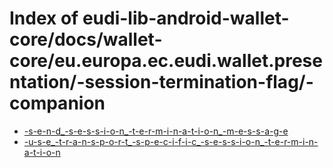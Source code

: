 # Index of eudi-lib-android-wallet-core/docs/wallet-core/eu.europa.ec.eudi.wallet.presentation/-session-termination-flag/-companion

- [-s-e-n-d_-s-e-s-s-i-o-n_-t-e-r-m-i-n-a-t-i-o-n_-m-e-s-s-a-g-e](/eudi-lib-android-wallet-core/docs/wallet-core/eu.europa.ec.eudi.wallet.presentation/-session-termination-flag/-companion/-s-e-n-d_-s-e-s-s-i-o-n_-t-e-r-m-i-n-a-t-i-o-n_-m-e-s-s-a-g-e/)
- [-u-s-e_-t-r-a-n-s-p-o-r-t_-s-p-e-c-i-f-i-c_-s-e-s-s-i-o-n_-t-e-r-m-i-n-a-t-i-o-n](/eudi-lib-android-wallet-core/docs/wallet-core/eu.europa.ec.eudi.wallet.presentation/-session-termination-flag/-companion/-u-s-e_-t-r-a-n-s-p-o-r-t_-s-p-e-c-i-f-i-c_-s-e-s-s-i-o-n_-t-e-r-m-i-n-a-t-i-o-n/)